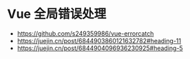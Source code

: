 # Vue 全局错误处理

- https://github.com/s249359986/vue-errorcatch
- https://juejin.cn/post/6844903860121632782#heading-11
- https://juejin.cn/post/6844904096936230925#heading-5
